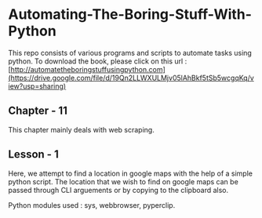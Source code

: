 # Automating-The-Boring-Stuff-With-Python

This repo consists of various programs and scripts to automate tasks using python. To download the book, please click on this url : [http://automatetheboringstuffusingpython.com](https://drive.google.com/file/d/19Qn2LLWXULMjv05lAhBkf5tSb5wcgqKq/view?usp=sharing)

## Chapter - 11

This chapter mainly deals with web scraping. 

## Lesson - 1

Here, we attempt to find a location in google maps with the help of a simple python script. The location that we wish to find on google maps can be passed through CLI arguements or by copying to the clipboard also. 

Python modules used : sys, webbrowser, pyperclip. 
